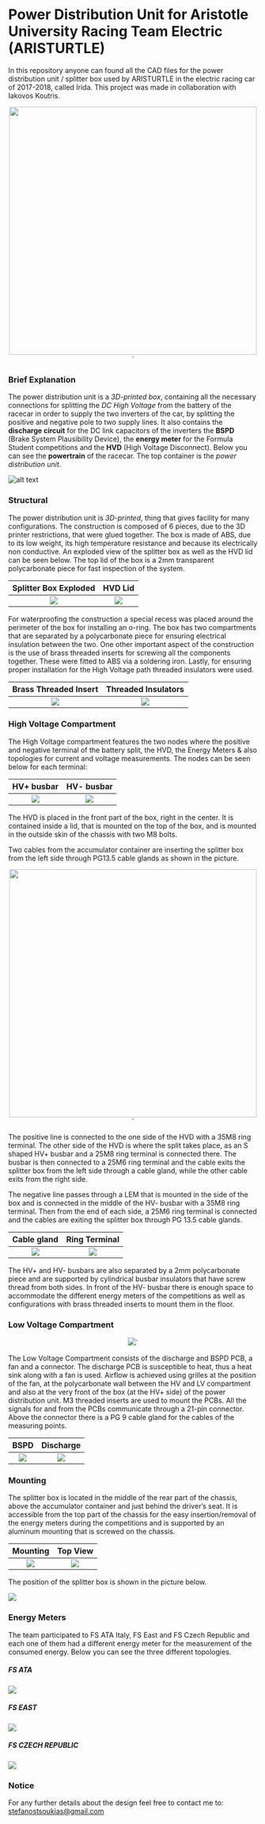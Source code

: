 # Power Distribution Unit for Aristotle University Racing Team Electric (ARISTURTLE)

In this repository anyone can found all the CAD files for the power distribution unit / splitter box used by ARISTURTLE in the electric racing car of 2017-2018, called Irida. This project was made in collaboration with Iakovos Koutris. 

<p align= "center"><img src="https://github.com/tsoukias/Power-Distribution-Unit-ARISTURTLE-/blob/master/Splitter-Box_renders/Assmbly-without-EM.jpg" width="500" align="center"/>`</p>

### Brief Explanation

The power distribution unit is a *3D-printed box*, containing all the necessary connections for splitting the *DC High Voltage* from the battery of the racecar in order to supply the two inverters of the car, by splitting the positive and negative pole to two supply lines. It also contains the **discharge circuit** for the DC link capacitors of the inverters the **BSPD** (Brake System Plausibility Device), the **energy meter** for the Formula Student competitions and the **HVD** (High Voltage Disconnect). Below you can see the **powertrain** of the racecar. The top container is the *power distribution unit*.

![alt text](https://github.com/tsoukias/Power-Distribution-Unit-ARISTURTLE-/blob/master/Splitter-Box_renders/tractive_system_45_view.jpg)

### Structural 

The power distribution unit is *3D-printed*, thing that gives facility for many configurations. The construction is composed of 6 pieces, due to the 3D printer restrictions, that were glued together. The box is made of ABS, due to its low weight, its high temperature resistance and because its electrically non conductive. An exploded view of the splitter box as well as the HVD lid can be seen below. The top lid of the box is a 2mm transparent polycarbonate piece for fast inspection of the system.  

|                    Splitter Box Exploded                     |                           HVD Lid                            |
| :----------------------------------------------------------: | :----------------------------------------------------------: |
| ![](https://github.com/tsoukias/Power-Distribution-Unit-ARISTURTLE-/blob/master/Splitter-Box_renders/splitter-exploded.jpg) | ![](https://github.com/tsoukias/Power-Distribution-Unit-ARISTURTLE-/blob/master/Splitter-Box_renders/HVD-LID.jpg) |

For waterproofing the construction a special recess was placed around the perimeter of the box for installing an o-ring. The box has two compartments that are separated by a polycarbonate piece for ensuring electrical insulation between the two. One other important aspect of the construction is the use of brass threaded inserts for screwing all the components together. These were fitted to ABS via a soldering iron. Lastly, for ensuring proper installation for the High Voltage path threaded insulators were used. 

|                    Brass Threaded Insert                     |                     Threaded Insulators                      |
| :----------------------------------------------------------: | :----------------------------------------------------------: |
| ![](https://github.com/tsoukias/Power-Distribution-Unit-ARISTURTLE-/blob/master/Splitter-Box_renders/brass-threaded-inserts.jpg) | ![](https://github.com/tsoukias/Power-Distribution-Unit-ARISTURTLE-/blob/master/Splitter-Box_renders/busbar-insulators.jpg) |

### High Voltage Compartment

The High Voltage compartment features the two nodes where the positive and negative terminal of the battery split, the HVD, the Energy Meters & also topologies for current and voltage measurements. The nodes can be seen below for each terminal:

|                          HV+ busbar                          |                          HV- busbar                          |
| :----------------------------------------------------------: | :----------------------------------------------------------: |
| ![](https://github.com/tsoukias/Power-Distribution-Unit-ARISTURTLE-/blob/master/Splitter-Box_renders/HV%2BBusbar.jpg) | ![](https://github.com/tsoukias/Power-Distribution-Unit-ARISTURTLE-/blob/master/Splitter-Box_renders/Hv-Busbar.jpg) |

The HVD is placed in the front part of the box, right in the center. It is contained inside a lid, that is mounted on the top of the box, and is mounted in the outside skin of the chassis with two M8 bolts. 

Two cables from the accumulator container are inserting the splitter box from the left side through PG13.5 cable glands as shown in the picture.

<p align= "center"><img src="https://github.com/tsoukias/Power-Distribution-Unit-ARISTURTLE-/blob/master/Splitter-Box_renders/in-out-lines.jpg" width="500" align="center"/>`</p>

The positive line is connected to the one side of the HVD with a 35M8 ring terminal. The other side of the HVD is where the split takes place, as an S shaped HV+ busbar and a 25M8 ring terminal is connected there. The busbar is then connected to a 25M6 ring terminal and the cable exits the splitter box from the left side through a cable gland, while the other cable exits from the right side. 

The negative line passes through a LEM that is mounted in the side of the box and is connected in the middle of the HV- busbar with a 35M8 ring terminal. Then from the end of each side, a 25M6 ring terminal is connected and the cables are exiting the splitter box through PG 13.5 cable glands.

|                         Cable gland                          |                        Ring Terminal                         |
| :----------------------------------------------------------: | :----------------------------------------------------------: |
| ![](https://github.com/tsoukias/Power-Distribution-Unit-ARISTURTLE-/blob/master/Splitter-Box_renders/cable-gland.jpg) | ![](https://github.com/tsoukias/Power-Distribution-Unit-ARISTURTLE-/blob/master/Splitter-Box_renders/ring-terminal.jpg) |

The HV+ and HV- busbars are also separated by a 2mm polycarbonate piece and are supported by cylindrical busbar insulators that have screw thread from both sides. In front of the HV- busbar there is enough space to accommodate the different energy meters of the competitions as well as configurations with brass threaded inserts to mount them in the floor.

### Low Voltage Compartment

<p align= "center"><img src="https://github.com/tsoukias/Power-Distribution-Unit-ARISTURTLE-/blob/master/Splitter-Box_renders/LV-Compartment.jpg" />`</p>

The Low Voltage Compartment consists of the discharge and BSPD PCB, a fan and a connector. The discharge PCB is susceptible to heat, thus a heat sink along with a fan is used. Airflow is achieved using grilles at the position of the fan, at the polycarbonate wall between the HV and LV compartment and also at the very front of the box (at the HV+ side) of the power distribution unit. M3 threaded inserts are used to mount the PCBs.  All the signals for and from the PCBs communicate through a 21-pin connector. Above the connector there is a PG 9 cable gland for the cables of the measuring points.

|                             BSPD                             |                          Discharge                           |
| :----------------------------------------------------------: | :----------------------------------------------------------: |
| ![](https://github.com/tsoukias/Power-Distribution-Unit-ARISTURTLE-/blob/master/Splitter-Box_renders/BSPD.jpg) | ![](https://github.com/tsoukias/Power-Distribution-Unit-ARISTURTLE-/blob/master/Splitter-Box_renders/Dishcharge.jpg) |

### Mounting 

The splitter box is located in the middle of the rear part of the chassis, above the accumulator container and just behind the driver’s seat. It is accessible from the top part of the chassis for the easy insertion/removal of the energy meters during the competitions and is supported by an aluminum mounting that is screwed on the chassis.

|                           Mounting                           |                           Top View                           |
| :----------------------------------------------------------: | :----------------------------------------------------------: |
| ![](https://github.com/tsoukias/Power-Distribution-Unit-ARISTURTLE-/blob/master/Splitter-Box_renders/mounting.jpg) | ![](https://github.com/tsoukias/Power-Distribution-Unit-ARISTURTLE-/blob/master/Splitter-Box_renders/car_top_view_splitter.png) |

The position of the splitter box is shown in the picture below.

![](https://github.com/tsoukias/Power-Distribution-Unit-ARISTURTLE-/blob/master/Splitter-Box_renders/position-in-the-car.jpg)

### Energy Meters

The team participated to FS ATA Italy, FS East and FS Czech Republic and each one of them had a different energy meter for the measurement of the consumed energy. Below you can see the three different topologies. 

##### FS ATA 

![](https://github.com/tsoukias/Power-Distribution-Unit-ARISTURTLE-/blob/master/Splitter-Box_renders/FS_ATA_ASSEM.jpg)

##### FS EAST

![](https://github.com/tsoukias/Power-Distribution-Unit-ARISTURTLE-/blob/master/Splitter-Box_renders/FS-EAST_ASSEM.jpg)

##### FS CZECH REPUBLIC

![](https://github.com/tsoukias/Power-Distribution-Unit-ARISTURTLE-/blob/master/Splitter-Box_renders/FS_CZECH_ASSEM.jpg)

### Notice 

For any further details about the design feel free to contact me to: stefanostsoukias@gmail.com